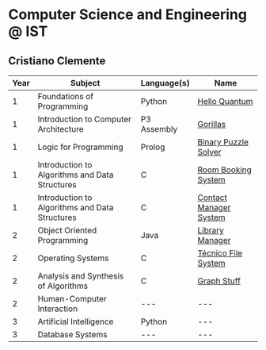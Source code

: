 # Computer Science and Engineering @ IST
## Cristiano Clemente

| Year | Subject | Language(s) | Name |
| ---- | ------- | ----------- | ---- |
| 1 | Foundations of Programming | Python | [Hello Quantum](/hello-quantum) |
| 1 | Introduction to Computer Architecture | P3 Assembly | [Gorillas](/gorillas) |
| 1 | Logic for Programming | Prolog | [Binary Puzzle Solver](/binary-puzzle-solver) |
| 1 | Introduction to Algorithms and Data Structures | C | [Room Booking System](/room-booking-system) |
| 1 | Introduction to Algorithms and Data Structures | C | [Contact Manager System](/contact-manager-system) |
| 2 | Object Oriented Programming | Java | [Library Manager](/library-manager) |
| 2 | Operating Systems | C | [Técnico File System](/tecnico-fs) |
| 2 | Analysis and Synthesis of Algorithms | C | [Graph Stuff](/graphs) |
| 2 | Human-Computer Interaction | --- | --- |
| 3 | Artificial Intelligence | Python | --- |
| 3 | Database Systems | --- | --- |
